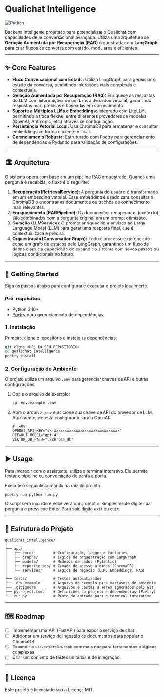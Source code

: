 # Qualichat Intelligence

![Python](https://img.shields.io/badge/Python-3.10%2B-blue?style=for-the-badge&logo=python)

Backend inteligente projetado para potencializar o Qualichat com capacidades de IA conversacional avançada. Utiliza uma arquitetura de **Geração Aumentada por Recuperação (RAG)** orquestrada com **LangGraph** para criar fluxos de conversa com estado, modulares e eficientes.

---

## ✨ Core Features

- **Fluxo Conversacional com Estado:** Utiliza LangGraph para gerenciar o estado da conversa, permitindo interações mais complexas e contextuais.
- **Geração Aumentada por Recuperação (RAG):** Enriquece as respostas do LLM com informações de um banco de dados vetorial, garantindo respostas mais precisas e baseadas em conhecimento.
- **Suporte a Múltiplos LLMs e Embeddings:** Integrado com LiteLLM, permitindo a troca flexível entre diferentes provedores de modelos (OpenAI, Anthropic, etc.) através de configuração.
- **Persistência Vetorial Local:** Usa ChromaDB para armazenar e consultar embeddings de forma eficiente e local.
- **Gerenciamento Robusto:** Estruturado com Poetry para gerenciamento de dependências e Pydantic para validação de configurações.

---

## 🏛️ Arquitetura

O sistema opera com base em um pipeline RAG orquestrado. Quando uma pergunta é recebida, o fluxo é o seguinte:

1.  **Recuperação (RetrievalService):** A pergunta do usuário é transformada em um embedding vetorial. Esse embedding é usado para consultar o ChromaDB e encontrar os documentos ou trechos de conhecimento mais relevantes.
2.  **Enriquecimento (RAGPipeline):** Os documentos recuperados (contexto) são combinados com a pergunta original em um prompt otimizado.
3.  **Geração (LLMService):** O prompt enriquecido é enviado ao Large Language Model (LLM) para gerar uma resposta final, que é contextualizada e precisa.
4.  **Orquestração (ConversationGraph):** Todo o processo é gerenciado como um grafo de estados pelo LangGraph, garantindo um fluxo de dados claro e a capacidade de expandir o sistema com novos passos ou lógicas condicionais no futuro.

---

## 🚀 Getting Started

Siga os passos abaixo para configurar e executar o projeto localmente.

### Pré-requisitos

- Python 3.10+
- [Poetry](https://python-poetry.org/docs/#installation) para gerenciamento de dependências.

### 1. Instalação

Primeiro, clone o repositório e instale as dependências:

```bash
git clone <URL_DO_SEU_REPOSITORIO>
cd qualichat_intelligence
poetry install
```

### 2. Configuração do Ambiente

O projeto utiliza um arquivo `.env` para gerenciar chaves de API e outras configurações.

1.  Copie o arquivo de exemplo:
    ```bash
    cp .env.example .env
    ```

2.  Abra o arquivo `.env` e adicione sua chave de API do provedor de LLM. Atualmente, ele está configurado para a OpenAI:

    ```dotenv
    # .env
    OPENAI_API_KEY="sk-xxxxxxxxxxxxxxxxxxxxxxxxxxxxxx"
    DEFAULT_MODEL="gpt-4"
    VECTOR_DB_PATH="./chroma_db"
    ```

---

## ▶️ Usage

Para interagir com o assistente, utilize o terminal interativo. Ele permite testar o pipeline de conversação de ponta a ponta.

Execute o seguinte comando na raiz do projeto:

```bash
poetry run python run.py
```

O script será iniciado e você verá um prompt `>`. Simplesmente digite sua pergunta e pressione Enter. Para sair, digite `exit` ou `quit`.

---

## 📂 Estrutura do Projeto

```
qualichat_intelligence/
│
├── app/
│   ├── core/         # Configuração, logger e factories
│   ├── graphs/       # Lógica de orquestração com LangGraph
│   ├── models/       # Modelos de dados (Pydantic)
│   ├── repositories/ # Camada de acesso a dados (ChromaDB)
│   └── services/     # Lógica de negócio (LLM, Embeddings, RAG)
│
├── tests/            # Testes automatizados
├── .env.example      # Arquivo de exemplo para variáveis de ambiente
├── .gitignore        # Arquivos e pastas a serem ignorados pelo Git
├── pyproject.toml    # Definições do projeto e dependências (Poetry)
└── run.py            # Ponto de entrada para o terminal interativo
```

---

## 🗺️ Roadmap

- [ ] Implementar uma API (FastAPI) para expor o serviço de chat.
- [ ] Adicionar um serviço de ingestão de documentos para popular o ChromaDB.
- [ ] Expandir o `ConversationGraph` com mais nós para ferramentas e lógicas complexas.
- [ ] Criar um conjunto de testes unitários e de integração.

---

## 📄 Licença

Este projeto é licenciado sob a Licença MIT.
